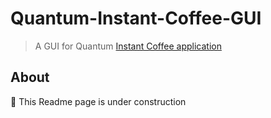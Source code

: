 # Quantum-Instant-Coffee-GUI
> A GUI for Quantum [Instant Coffee application](https://github.com/shayanmoosavi/Quantum-Instant-Coffee)

## About
:construction: This Readme page is under construction
